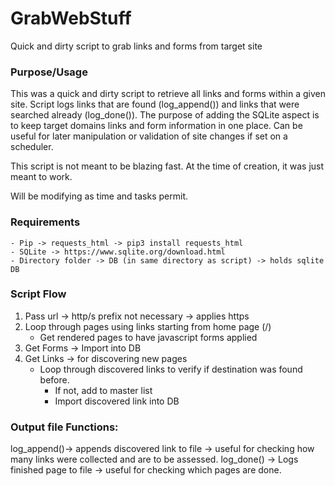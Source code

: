 # GrabWebStuff 
Quick and dirty script to grab links and forms from target site

### Purpose/Usage 
This was a quick and dirty script to retrieve all links and forms within a given site. 
Script logs links that are found (log_append()) and links that were searched already (log_done()).
The purpose of adding the SQLite aspect is to keep target domains links and form information in one place. Can be useful for later manipulation or validation of site changes if set on a scheduler. 

This script is not meant to be blazing fast. At the time of creation, it was just meant to work. 

Will be modifying as time and tasks permit. 

### Requirements
	- Pip -> requests_html -> pip3 install requests_html
	- SQLite -> https://www.sqlite.org/download.html
	- Directory folder -> DB (in same directory as script) -> holds sqlite DB

### Script Flow
1. Pass url -> http/s prefix not necessary -> applies https 
2. Loop through pages using links starting from home page (/)
	- Get rendered pages to have javascript forms applied
4. Get Forms -> Import into DB
5. Get Links -> for discovering new pages 
	- Loop through discovered links to verify if destination was found before. 
		- If not, add to master list 
		- Import discovered link into DB


### Output file Functions: 
log_append()-> appends discovered link to file -> useful for checking how many links were collected and are to be assessed. 
log_done() -> Logs finished page to file -> useful for checking which pages are done. 
